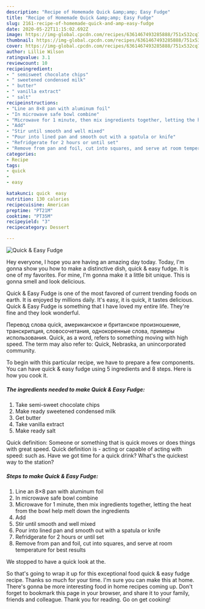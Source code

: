 ```yaml
---
description: "Recipe of Homemade Quick &amp;amp; Easy Fudge"
title: "Recipe of Homemade Quick &amp;amp; Easy Fudge"
slug: 2161-recipe-of-homemade-quick-and-amp-easy-fudge
date: 2020-05-22T11:15:02.692Z
image: https://img-global.cpcdn.com/recipes/6361467493285888/751x532cq70/quick-easy-fudge-recipe-main-photo.jpg
thumbnail: https://img-global.cpcdn.com/recipes/6361467493285888/751x532cq70/quick-easy-fudge-recipe-main-photo.jpg
cover: https://img-global.cpcdn.com/recipes/6361467493285888/751x532cq70/quick-easy-fudge-recipe-main-photo.jpg
author: Lillie Wilson
ratingvalue: 3.1
reviewcount: 10
recipeingredient:
- " semisweet chocolate chips"
- " sweetened condensed milk"
- " butter"
- " vanilla extract"
- " salt"
recipeinstructions:
- "Line an 8×8 pan with aluminum foil"
- "In microwave safe bowl combine"
- "Microwave for 1 minute, then mix ingredients together, letting the heat from the bowl help melt down the ingredients"
- "Add"
- "Stir until smooth and well mixed"
- "Pour into lined pan and smooth out with a spatula or knife"
- "Refridgerate for 2 hours or until set"
- "Remove from pan and foil, cut into squares, and serve at room temperature for best results"
categories:
- Recipe
tags:
- quick
- 
- easy

katakunci: quick  easy 
nutrition: 130 calories
recipecuisine: American
preptime: "PT21M"
cooktime: "PT35M"
recipeyield: "3"
recipecategory: Dessert

---
```



![Quick &amp; Easy Fudge](https://img-global.cpcdn.com/recipes/6361467493285888/751x532cq70/quick-easy-fudge-recipe-main-photo.jpg)

Hey everyone, I hope you are having an amazing day today. Today, I'm gonna show you how to make a distinctive dish, quick &amp; easy fudge. It is one of my favorites. For mine, I'm gonna make it a little bit unique. This is gonna smell and look delicious.

Quick &amp; Easy Fudge is one of the most favored of current trending foods on earth. It is enjoyed by millions daily. It's easy, it is quick, it tastes delicious. Quick &amp; Easy Fudge is something that I have loved my entire life. They're fine and they look wonderful.

Перевод слова quick, американское и британское произношение, транскрипция, словосочетания, однокоренные слова, примеры использования. Quick, as a word, refers to something moving with high speed. The term may also refer to: Quick, Nebraska, an unincorporated community.


To begin with this particular recipe, we have to prepare a few components. You can have quick &amp; easy fudge using 5 ingredients and 8 steps. Here is how you cook it.

<!--inarticleads1-->

##### The ingredients needed to make Quick &amp; Easy Fudge:

1. Take  semi-sweet chocolate chips
1. Make ready  sweetened condensed milk
1. Get  butter
1. Take  vanilla extract
1. Make ready  salt


Quick definition: Someone or something that is quick moves or does things with great speed. Quick definition is - acting or capable of acting with speed: such as. Have we got time for a quick drink? What&#39;s the quickest way to the station? 

<!--inarticleads2-->

##### Steps to make Quick &amp; Easy Fudge:

1. Line an 8×8 pan with aluminum foil
1. In microwave safe bowl combine
1. Microwave for 1 minute, then mix ingredients together, letting the heat from the bowl help melt down the ingredients
1. Add
1. Stir until smooth and well mixed
1. Pour into lined pan and smooth out with a spatula or knife
1. Refridgerate for 2 hours or until set
1. Remove from pan and foil, cut into squares, and serve at room temperature for best results


We stopped to have a quick look at the. 

So that's going to wrap it up for this exceptional food quick &amp; easy fudge recipe. Thanks so much for your time. I'm sure you can make this at home. There's gonna be more interesting food in home recipes coming up. Don't forget to bookmark this page in your browser, and share it to your family, friends and colleague. Thank you for reading. Go on get cooking!
